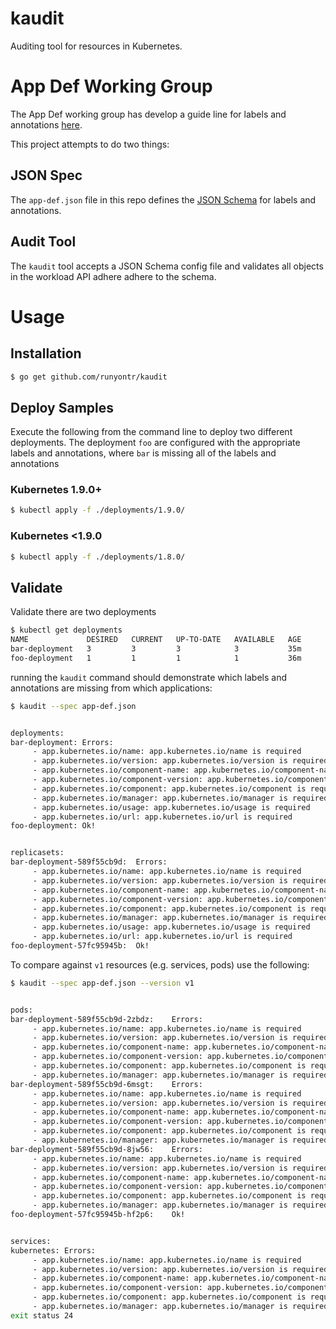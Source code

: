 # kaudit
Auditing tool for resources in Kubernetes.


# App Def Working Group

The App Def working group has develop a guide line for
labels and annotations [here](https://docs.google.com/document/d/1EVy0wRJRm5nogkHl38fNKbFrhERmSL_CLNE4cxcsc_M/edit#).

This project attempts to do two things:


## JSON Spec

The `app-def.json` file in this repo defines the
[JSON Schema](http://json-schema.org/) for labels 
and annotations.

## Audit Tool

The `kaudit` tool accepts a JSON Schema config file
and validates all objects in the workload API adhere
adhere to the schema.



# Usage

## Installation
```bash
$ go get github.com/runyontr/kaudit
```

## Deploy Samples
Execute the following from the command line to deploy two different deployments.  The deployment
`foo` are configured with the appropriate labels and annotations, where `bar` is missing all of the 
labels and annotations 

### Kubernetes 1.9.0+
```bash
$ kubectl apply -f ./deployments/1.9.0/
```

### Kubernetes <1.9.0
```bash
$ kubectl apply -f ./deployments/1.8.0/
```

## Validate
Validate there are two deployments
```bash
$ kubectl get deployments
NAME             DESIRED   CURRENT   UP-TO-DATE   AVAILABLE   AGE
bar-deployment   3         3         3            3           35m
foo-deployment   1         1         1            1           36m
```

running the `kaudit` command should demonstrate which labels and annotations are missing from which 
applications:

```bash
$ kaudit --spec app-def.json


deployments: 
bar-deployment:	Errors:
	 - app.kubernetes.io/name: app.kubernetes.io/name is required
	 - app.kubernetes.io/version: app.kubernetes.io/version is required
	 - app.kubernetes.io/component-name: app.kubernetes.io/component-name is required
	 - app.kubernetes.io/component-version: app.kubernetes.io/component-version is required
	 - app.kubernetes.io/component: app.kubernetes.io/component is required
	 - app.kubernetes.io/manager: app.kubernetes.io/manager is required
	 - app.kubernetes.io/usage: app.kubernetes.io/usage is required
	 - app.kubernetes.io/url: app.kubernetes.io/url is required
foo-deployment:	Ok!


replicasets: 
bar-deployment-589f55cb9d:	Errors:
	 - app.kubernetes.io/name: app.kubernetes.io/name is required
	 - app.kubernetes.io/version: app.kubernetes.io/version is required
	 - app.kubernetes.io/component-name: app.kubernetes.io/component-name is required
	 - app.kubernetes.io/component-version: app.kubernetes.io/component-version is required
	 - app.kubernetes.io/component: app.kubernetes.io/component is required
	 - app.kubernetes.io/manager: app.kubernetes.io/manager is required
	 - app.kubernetes.io/usage: app.kubernetes.io/usage is required
	 - app.kubernetes.io/url: app.kubernetes.io/url is required
foo-deployment-57fc95945b:	Ok!

```

To compare against `v1` resources (e.g. services, pods) use the following:

```bash
$ kaudit --spec app-def.json --version v1


pods: 
bar-deployment-589f55cb9d-2zbdz:	Errors:
	 - app.kubernetes.io/name: app.kubernetes.io/name is required
	 - app.kubernetes.io/version: app.kubernetes.io/version is required
	 - app.kubernetes.io/component-name: app.kubernetes.io/component-name is required
	 - app.kubernetes.io/component-version: app.kubernetes.io/component-version is required
	 - app.kubernetes.io/component: app.kubernetes.io/component is required
	 - app.kubernetes.io/manager: app.kubernetes.io/manager is required
bar-deployment-589f55cb9d-6msgt:	Errors:
	 - app.kubernetes.io/name: app.kubernetes.io/name is required
	 - app.kubernetes.io/version: app.kubernetes.io/version is required
	 - app.kubernetes.io/component-name: app.kubernetes.io/component-name is required
	 - app.kubernetes.io/component-version: app.kubernetes.io/component-version is required
	 - app.kubernetes.io/component: app.kubernetes.io/component is required
	 - app.kubernetes.io/manager: app.kubernetes.io/manager is required
bar-deployment-589f55cb9d-8jw56:	Errors:
	 - app.kubernetes.io/name: app.kubernetes.io/name is required
	 - app.kubernetes.io/version: app.kubernetes.io/version is required
	 - app.kubernetes.io/component-name: app.kubernetes.io/component-name is required
	 - app.kubernetes.io/component-version: app.kubernetes.io/component-version is required
	 - app.kubernetes.io/component: app.kubernetes.io/component is required
	 - app.kubernetes.io/manager: app.kubernetes.io/manager is required
foo-deployment-57fc95945b-hf2p6:	Ok!


services: 
kubernetes:	Errors:
	 - app.kubernetes.io/name: app.kubernetes.io/name is required
	 - app.kubernetes.io/version: app.kubernetes.io/version is required
	 - app.kubernetes.io/component-name: app.kubernetes.io/component-name is required
	 - app.kubernetes.io/component-version: app.kubernetes.io/component-version is required
	 - app.kubernetes.io/component: app.kubernetes.io/component is required
	 - app.kubernetes.io/manager: app.kubernetes.io/manager is required
exit status 24

```
